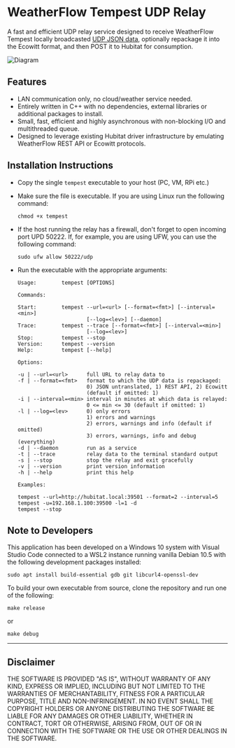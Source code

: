 # WeatherFlow Tempest UDP Relay

A fast and efficient UDP relay service designed to receive WeatherFlow Tempest locally broadcasted [UDP JSON data](https://weatherflow.github.io/SmartWeather/api/udp/v143/), optionally repackage it into the Ecowitt format, and then POST it to Hubitat for consumption.

![Diagram](https://github.com/mircolino/tempest/raw/master/images/diagram.jpg "Relay Diagram")

## Features

- LAN communication only, no cloud/weather service needed.
- Entirely written in C++ with no dependencies, external libraries or additional packages to install.
- Small, fast, efficient and highly asynchronous with non-blocking I/O and multithreaded queue.
- Designed to leverage existing Hubitat driver infrastructure by emulating WeatherFlow REST API or Ecowitt protocols.

## Installation Instructions

- Copy the single ```tempest``` executable to your host (PC, VM, RPi etc.)
- Make sure the file is executable. If you are using Linux run the following command:

  ```text
  chmod +x tempest
  ```

- If the host running the relay has a firewall, don't forget to open incoming port UPD 50222. If, for example, you are using UFW, you can use the following command:

  ```text
  sudo ufw allow 50222/udp
  ```

- Run the executable with the appropriate arguments:

  ```text
  Usage:        tempest [OPTIONS]

  Commands:

  Start:        tempest --url=<url> [--format=<fmt>] [--interval=<min>]
                        [--log=<lev>] [--daemon]
  Trace:        tempest --trace [--format=<fmt>] [--interval=<min>]
                        [--log=<lev>]
  Stop:         tempest --stop
  Version:      tempest --version
  Help:         tempest [--help]

  Options:

  -u | --url=<url>      full URL to relay data to
  -f | --format=<fmt>   format to which the UDP data is repackaged:
                        0) JSON untranslated, 1) REST API, 2) Ecowitt
                        (default if omitted: 1)
  -i | --interval=<min> interval in minutes at which data is relayed:
                        0 <= min <= 30 (default if omitted: 1)
  -l | --log=<lev>      0) only errors
                        1) errors and warnings
                        2) errors, warnings and info (default if omitted)
                        3) errors, warnings, info and debug (everything)
  -d | --daemon         run as a service
  -t | --trace          relay data to the terminal standard output
  -s | --stop           stop the relay and exit gracefully
  -v | --version        print version information
  -h | --help           print this help

  Examples:

  tempest --url=http://hubitat.local:39501 --format=2 --interval=5
  tempest -u=192.168.1.100:39500 -l=1 -d
  tempest --stop
  ```

## Note to Developers

This application has been developed on a Windows 10 system with Visual Studio Code connected to a WSL2 instance running vanilla Debian 10.5 with the following development packages installed:

  ```text
  sudo apt install build-essential gdb git libcurl4-openssl-dev
  ```

To build your own executable from source, clone the repository and run one of the following:

  ```text
  make release
  ```

or

  ```text
  make debug
  ```

***

## Disclaimer

THE SOFTWARE IS PROVIDED "AS IS", WITHOUT WARRANTY OF ANY KIND, EXPRESS OR IMPLIED, INCLUDING BUT NOT LIMITED TO THE WARRANTIES OF MERCHANTABILITY, FITNESS FOR A PARTICULAR PURPOSE, TITLE AND NON-INFRINGEMENT. IN NO EVENT SHALL THE COPYRIGHT HOLDERS OR ANYONE DISTRIBUTING THE SOFTWARE BE LIABLE FOR ANY DAMAGES OR OTHER LIABILITY, WHETHER IN CONTRACT, TORT OR OTHERWISE, ARISING FROM, OUT OF OR IN CONNECTION WITH THE SOFTWARE OR THE USE OR OTHER DEALINGS IN THE SOFTWARE.
